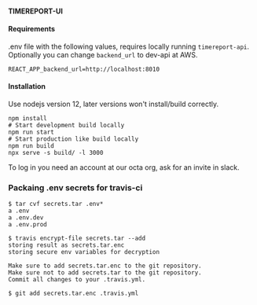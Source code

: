 #### TIMEREPORT-UI

#### Requirements

.env file with the following values, requires locally running `timereport-api`. Optionally you can change `backend_url` to dev-api at AWS.

```
REACT_APP_backend_url=http://localhost:8010
```

#### Installation

Use nodejs version 12, later versions won't install/build correctly.

```
npm install
# Start development build locally
npm run start
# Start production like build locally
npm run build
npx serve -s build/ -l 3000
```

To log in you need an account at our octa org, ask for an invite in slack.

### Packaing .env secrets for travis-ci

```
$ tar cvf secrets.tar .env*
a .env
a .env.dev
a .env.prod

$ travis encrypt-file secrets.tar --add
storing result as secrets.tar.enc
storing secure env variables for decryption

Make sure to add secrets.tar.enc to the git repository.
Make sure not to add secrets.tar to the git repository.
Commit all changes to your .travis.yml.

$ git add secrets.tar.enc .travis.yml

```
